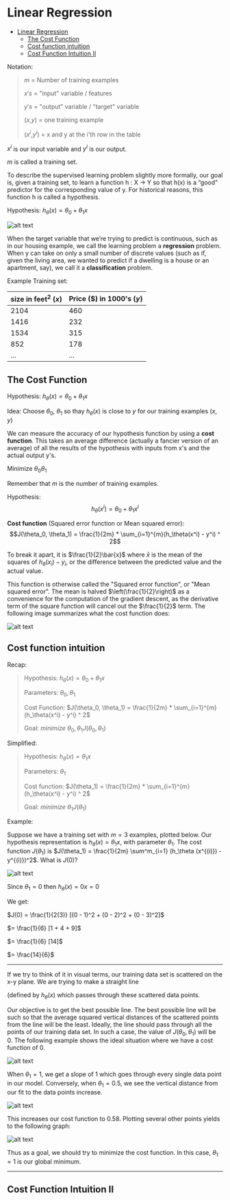 # Linear Regression

- [Linear Regression](#linear-regression)
  - [The Cost Function](#the-cost-function)
  - [Cost function intuition](#cost-function-intuition)
  - [Cost Function Intuition II](#cost-function-intuition-ii)

[figure1]: ./figure1.bmp
[figure2]: ./figure2.bmp
[figure3]: ./figure3.bmp
[figure4]: ./figure4.bmp
[figure5]: ./figure5.bmp
[figure6]: ./figure6.bmp

Notation:

> $m$ = Number of  training examples
> 
> $x's$ = "input" variable / features
>
> $y's$ = "output" variable / "target" variable
>
> ($x$,$y$) = one training example
> 
> ($x^i$,$y^i$) = x and y at the i'th row in the table

$x^i$ is our input variable and $y^i$ is our output.

$m$ is called a training set.

To describe the supervised learning problem slightly more formally, our goal is, 
given a training set, to learn a function h : X → Y so that h(x) is a “good” 
predictor for the corresponding value of y. For historical reasons, this function h 
is called a hypothesis. 

Hypothesis: $h_\theta (x) = \theta_0 + \theta_1x$

![alt text][figure1]

When the target variable that we’re trying to predict is continuous, such as in our 
housing example, we call the learning problem a **regression** problem. When y can take 
on only a small number of discrete values (such as if, given the living area, we 
wanted to predict if a dwelling is a house or an apartment, say), we call it a 
**classification** problem.

Example Training set:

| size in feet$^2$ ($x$)  | Price (\$) in 1000's ($y$)  |
|---|---|
|  2104 |  460 |
|  1416 |  232 |
|  1534 |  315 |
|  852  |  178 |
|  ...  | ...  |


## The Cost Function

Hypothesis: $h_\theta (x) = \theta_0 + \theta_1x$

Idea: Choose $\theta_0$, $\theta_1$ so thay $h_\theta(x)$ is close to $y$ for our
training examples $(x,y)$

We can measure the accuracy of our hypothesis function by using a **cost function**. 
This takes an average difference (actually a fancier version of an average) of all the 
results of the hypothesis with inputs from x's and the actual output y's.

Minimize $\theta_0 \theta_1$

Remember that $m$ is the number of training examples.

Hypothesis:
$$h_\theta(x^i) = \theta_0 + \theta_1 x^i$$

**Cost function** (Squared error function or Mean squared error):
$$J(\theta_0, \theta_1) = \frac{1}{2m} * \sum_{i=1}^{m}(h_\theta(x^i) - y^i) ^ 2$$

To break it apart, it is $\frac{1}{2}\bar{x}$ where $\bar{x}$ is the mean of the 
squares of $h_\theta (x_{i}) - y_{i}$​, or the difference between the predicted value 
and the actual value.

This function is otherwise called the "Squared error function", or "Mean squared 
error". The mean is halved $\left(\frac{1}{2}\right)$ as a convenience for the 
computation of the gradient descent, as the derivative term of the square function will 
cancel out the $\frac{1}{2}$ term. The following image summarizes what the cost 
function does: 

![alt text][figure2]

## Cost function intuition

Recap:

> Hypothesis: $h_\theta(x) = \theta_0 + \theta_1 x$
>
> Parameters: $\theta_0,\theta_1$
> 
> Cost Function: $J(\theta_0, \theta_1) = \frac{1}{2m} * \sum_{i=1}^{m}(h_\theta(x^i) - y^i) ^ 2$
> 
> Goal: $minimize$ $\theta_0,\theta_1 J(\theta_0,\theta_1)$

Simplified:

> Hypothesis: $h_\theta(x) = \theta_1 x$
> 
> Parameters: $\theta_1$
> 
> Cost function: $J(\theta_1) = \frac{1}{2m} * \sum_{i=1}^{m}(h_\theta(x^i) - y^i) ^ 2$
>
> Goal: $minimize$ $\theta_1 J(\theta_1)$

Example:

Suppose we have a training set with $m=3$ examples, plotted below. Our hypothesis representation is $h_\theta(x) = \theta_1x$, with parameter $\theta_1$​. The cost function $J(\theta_1)$ is $J(\theta_1) = \frac{1}{2m} \sum^m_{i=1} (h_\theta (x^{(i)}) - y^{(i)})^2$. What is $J(0)$?

![alt text][figure3]

Since $\theta_1 = 0$ then $h_\theta(x) = 0x = 0$

We get:

$J(0) = \frac{1}{2(3)} [(0 - 1)^2 + (0 - 2)^2 + (0 - 3)^2]$

$= \frac{1}{6} [1 + 4 + 9]$

$= \frac{1}{6} [14]$

$= \frac{14}{6}$

---

If we try to think of it in visual terms, our training data set is scattered on the x-y plane. We are trying to make a straight line 

(defined by $h_\theta(x)$ which passes through these scattered data points. 

Our objective is to get the best possible line. The best possible 
line will be such so that the average squared vertical distances of 
the scattered points from the line will be the least. Ideally, the 
line should pass through all the points of our training data set. In 
such a case, the value of $J(\theta_0, \theta_1)$
will be 0. The following example shows the ideal situation where we 
have a cost function of 0. 

![alt text][figure4]

When $\theta_1 = 1$, we get a slope of 1 which goes through every 
single data point in our model. Conversely, when $\theta_1 = 0.5$, we 
see the vertical distance from our fit to the data points increase. 

![alt text][figure5]

This increases our cost function to 0.58. Plotting several other 
points yields to the following graph: 

![alt text][figure6]

Thus as a goal, we should try to minimize the cost function. In this 
case, $\theta_1 = 1$ is our global minimum. 

---

## Cost Function Intuition II

